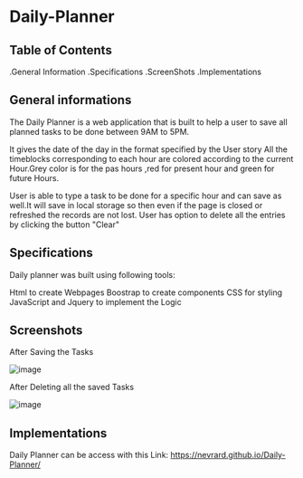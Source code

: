 # Daily-Planner

## Table of Contents
.General Information
.Specifications
.ScreenShots
.Implementations

## General informations

The Daily Planner is a web application that is built to help a user to save all planned tasks to be done between 9AM to 5PM.

It gives the date of the day in the format specified by the User story
All the timeblocks corresponding to each hour are colored according to the current Hour.Grey color is for the pas hours ,red for present hour and green for future Hours.

User is able to type a task to be done for a specific hour and can save as well.It will save in local storage so then even if the page is closed or refreshed the records are not lost.
User has option to delete all the entries by clicking the button "Clear"

## Specifications

Daily planner was built using following tools:

Html to create Webpages
Boostrap to create components
CSS for styling
JavaScript and Jquery to implement the Logic

## Screenshots
After Saving the Tasks

![image](https://user-images.githubusercontent.com/77184762/112585713-bbe51a80-8dd0-11eb-8776-cc37baaa4cb2.png)

After Deleting all the saved Tasks

![image](https://user-images.githubusercontent.com/77184762/112585625-90623000-8dd0-11eb-8e6b-b9cf4a849a25.png)


## Implementations

Daily Planner  can be access with this Link:
https://nevrard.github.io/Daily-Planner/




